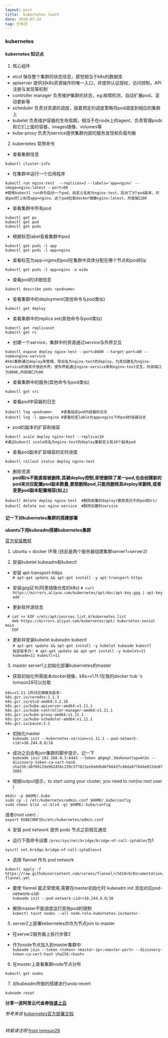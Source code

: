 ```yaml
---
layout: post
title:  kubernetes learn
date: 2018-07-24
tag: 分布式
---
```


###  kubernetes  

#### kubernetes 知识点  

1. 核心组件  

- etcd 保存整个集群的状态信息，感觉相当于k8s的数据库  
- apiserver 提供对k8s资源操作的唯一入口，并提供认证授权，访问控制，API注册与发现等机制  
- controller manager 负责维护集群的状态，eg:故障检测，自动扩展pod，滚动更新等  
- scheduler 负责对资源的调度，按着预定的调度策略将pod调度到相应的集群上  
- kubelet 负责维护容器的生命周期，相当于在node上的agent，负责管理pods和它们上面的容器，images镜像、volumes等  
- kube-proxy 负责为service提供集群内部的服务发现和负载均衡  

2. kubernetes 常用命令  

- 查看集群信息  
```
kubectl cluster-info
```

- 在集群中运行一个应用程序  
```
kubectl run nginx-test  --replicas=3 --labels='app=nginx' --image=nginx:latest --port=80  
#使用kubectl run命令启动一个pod，自定义名称为nginx-test，启动了3个pod副本，并给pod打上标签app=nginx，这个pod拉取docker镜像nginx:latest，开放端口80
```

- 查看集群中所有pod  
```
kubectl get po
kubectl get pod
kubectl get pods
```

- 根据标签label查看集群中pod  
```
kubectl get pods -l app
kubectl get pods -l app=nginx
```

- 查看标签为app=nginx的pod在集群中具体分配在哪个节点和pod的ip  
```
kubectl get pods -l app=nginx -o wide
```

- 查看pod的详细信息  
```
kubectl describe pods <podname>
```

- 查看集群中的deployment(其他命令与pod类似)  
```
kubectl get deploy
```

- 查看集群中的replica set(其他命令与pod类似)  
```
kubectl get replicaset
kubectl get rs
```

- 创建一个service，集群中的资源通过service与外界交互  
```
kubectl expose deploy nginx-test --port=8080 --target-port=80 --name=nginx-service
#k8s集群通过deploy来管理，导出名为nginx-test的deploy，为其创建名为nginx-service的服务开放给外界，使外界能通过nginx-service来和nginx-test交互，外部端口为8080,内部端口为80
```

- 查看集群中的服务(其他命令与pod类似)  
```
kubectl get src
```

- 查看pod中容器的日志  
```
kubectl log <podname>    #查看指定pod内容器的日志  
kubectl log -l app=nginx #查看标签lable为app=nginx下的pod的容器日志
```

- pod的副本的扩容和缩容  
```
kubectl scale deploy nginx-test --replicas10
#通过kubectl scale将名为nginx-test的deploy重新定义有10个副本pod
```

- 查看pod副本扩容缩容的实时进度  
```
kubectl rollout status deploy nginx-test
```

- 删除资源  
**pod和rs不能直接被删除,其被deploy控制,即使删除了某一pod,也会创建新的pod来对应配置pod副本数量,要想删除pod,只能用删除其deploy来删除,或者变更pod副本配置缩容(如上)**

```
kubectl delete deploy nginx-test  #删除部署的deploy(删除其对于的pod和rs)
kubectl delete svc nginx-service  #删除创建的service
```





####  记一下对kubernetes集群的搭建部署  

**ubantu下用kubeadm搭建kubernetes集群**  

[官方安装教程](https://kubernetes.io/docs/setup/independent/create-cluster-kubeadm/)

1.  ubuntu + docker 环境  (目前是两个服务器组建集群server1+server2)

2. 安装kubelet kubeadm和kubectl  

- 安装 apt-transport-https  
``` # apt-get update && apt-get install -y apt-transport-https ```  

- 安装gpg证书(阿里镜像仓库的k8s)
``` # curl https://mirrors.aliyun.com/kubernetes/apt/doc/apt-key.gpg | apt-key add - ```  

- 更新软件源信息  
```` 
 # cat << EOF >/etc/apt/sources.list.d/kubernetes.list  
   deb https://mirrors.aliyun.com/kubernetes/apt/ kubernetes-xenial main  
   EOF 
````
- 更新并安装kubelet kubeadm kubectl  
``` # apt-get update && apt-get install -y kubelet kubeadm kubectl ```  
``` 指定版本为: # apt-get update && apt-get install -y kubelet=11 kubeadm=11 kubectl=11 ```  

3. master server1上初始化部署kubernetes的master  

- 获取初始化所需版本docker镜像，k8s=v1.11.1在我的docker hub 's tomsun28可以拉取  

```
k8s=v1.11.1所对应镜像及版本:
k8s.gcr.io/coredns:1.1.3
k8s.gcr.io/etcd-amd64:3.2.18
k8s.gcr.io/kube-apiserver-amd64:v1.11.1
k8s.gcr.io/kube-controller-manager-amd64:v1.11.1
k8s.gcr.io/kube-proxy-amd64:v1.11.1
k8s.gcr.io/kube-scheduler-amd64:v1.11.1
k8s.gcr.io/pause:3.1
```

- 初始化master  
``` kubeadm init --kubernetes-version=v1.11.1 --pod-network-cidr=10.244.0.0/16 ```  

- 成功之后会有join集群的脚步提示，记一下  
``` kubeadm join 192.168.0.3:6443 --token q6gmgt.3dakenwttapw4n2o --discovery-token-ca-cert-hash sha256:dbf69119e962456c239c5f7821ee9a0db46fb643fc40da8776d4e032de072085 ```  

- 根据output提示，to start using your cluster, you need to run(no root user )  
````
mkdir -p $HOME/.kube
sudo cp -i /etc/kubernetes/admin.conf $HOME/.kube/config
sudo chown $(id -u):$(id -g) $HOME/.kube/config
````
或者(root user)：  
``` export KUBECONFIG=/etc/kubernetes/admin.conf ```  


4. 安装 pod network 提供 pods 节点之前相互通信  

- 运行下面命令设置 ````/proc/sys/net/bridge/bridge-nf-call-iptables````为1  
```
sysctl net.bridge.bridge-nf-call-iptables=1
```

- 选择 flannel 作为 pod network  
``` 
kubectl apply -f https://raw.githubusercontent.com/coreos/flannel/c5d10c8/Documentation/kube-flannel.yml
```

- 要使 flannel 能正常使用,需要在master初始化时 kubeadm init 添加对应pod-network-cidr  
``` kubeadm init --pod-network-cidr=10.244.0.0/16 ```  

- 解除master不能调度运行其他pod的限制  
``` kubectl taint nodes --all node-role.kubernetes.io/master- ```  


5. server2上部署kebernetes并作为节点join to master  

- 在server2服务器上执行步骤2  

- 作为node节点加入到master集群中  
``` kubeadm join --token <token> <master-ip>:<master-port> --discovery-token-ca-cert-hash sha256:<hash> ```  

6. 在master上查看集群node节点分布  

``` kubectl get nodes ```

7. 对kubeadm所做的搭建进行undo  revert   

``` kubeadm reset ```  





**分享一波阿里云代金券[快速上云](https://promotion.aliyun.com/ntms/act/ambassador/sharetouser.html?userCode=rjlzz3uf&utm_source=rjlzz3uf)**
<br>

*参考来自*
[kubernetes官方部署文档](https://kubernetes.io/docs/setup/independent/create-cluster-kubeadm/)  
<br>
<br>
*转载请注明* [from tomsun28](http://usthe.com)  